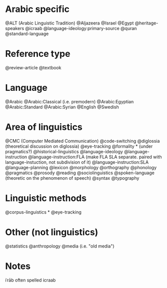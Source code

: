 # Arabic specific

@ALT (Arabic Linguistic Tradition)
@Aljazeera
@Israel
@Egypt
@heritage-speakers
@icraab
@language-ideology:primary-source
@quran
@standard-language

# Reference type

@review-article
@textbook

# Language
@Arabic
@Arabic:Classical (i.e. premodern)
@Arabic:Egyptian
@Arabic:Standard
@Arabic:Syrian
@English
@Swedish

# Area of linguistics

@CMC (Computer Mediated Communication)
@code-switching
@diglossia (theoretical discussion on diglossia)
@eye-tracking
@formality * (under pragmatics?)
@historical-linguistics
@language-ideology
@language-instruction
@language-instruction:FLA (make FLA SLA separate. paired with language-instuction, not subdivision of it)
@language-instruction:SLA
@language-planning
@lexicon
@morphology
@orthography
@phonology
@pragmatics
@prosody
@reading
@sociolinguistics
@spoken-language (theoretic on the phenomenon of speech)
@syntax
@typography

# Linguistic methods
@corpus-linguistics *
@eye-tracking

# Other (not linguistics)
@statistics
@anthropology
@media (i.e. "old media")

# Notes
iʿrāb often spelled icraab
